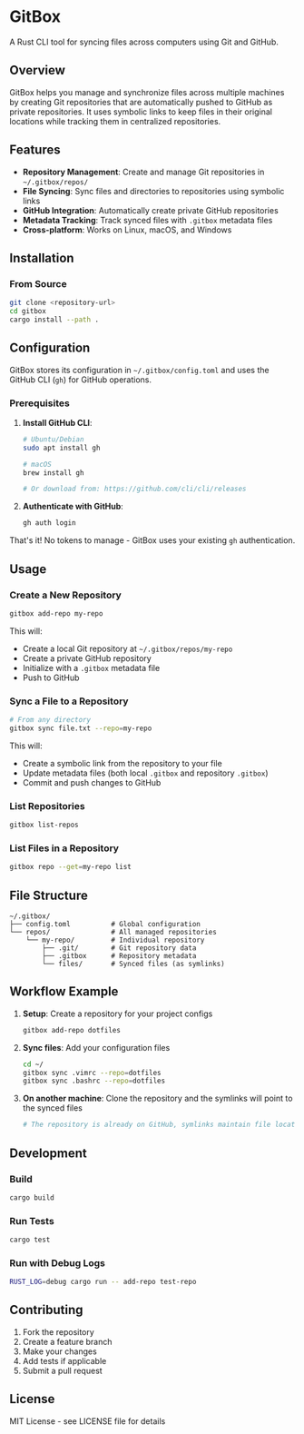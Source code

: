 # GitBox

A Rust CLI tool for syncing files across computers using Git and GitHub.

## Overview

GitBox helps you manage and synchronize files across multiple machines by creating Git repositories that are automatically pushed to GitHub as private repositories. It uses symbolic links to keep files in their original locations while tracking them in centralized repositories.

## Features

- **Repository Management**: Create and manage Git repositories in `~/.gitbox/repos/`
- **File Syncing**: Sync files and directories to repositories using symbolic links
- **GitHub Integration**: Automatically create private GitHub repositories
- **Metadata Tracking**: Track synced files with `.gitbox` metadata files
- **Cross-platform**: Works on Linux, macOS, and Windows

## Installation

### From Source

```bash
git clone <repository-url>
cd gitbox
cargo install --path .
```

## Configuration

GitBox stores its configuration in `~/.gitbox/config.toml` and uses the GitHub CLI (`gh`) for GitHub operations.

### Prerequisites

1. **Install GitHub CLI**: 
   ```bash
   # Ubuntu/Debian
   sudo apt install gh
   
   # macOS
   brew install gh
   
   # Or download from: https://github.com/cli/cli/releases
   ```

2. **Authenticate with GitHub**:
   ```bash
   gh auth login
   ```

That's it! No tokens to manage - GitBox uses your existing `gh` authentication.

## Usage

### Create a New Repository

```bash
gitbox add-repo my-repo
```

This will:
- Create a local Git repository at `~/.gitbox/repos/my-repo`
- Create a private GitHub repository
- Initialize with a `.gitbox` metadata file
- Push to GitHub

### Sync a File to a Repository

```bash
# From any directory
gitbox sync file.txt --repo=my-repo
```

This will:
- Create a symbolic link from the repository to your file
- Update metadata files (both local `.gitbox` and repository `.gitbox`)
- Commit and push changes to GitHub

### List Repositories

```bash
gitbox list-repos
```

### List Files in a Repository

```bash
gitbox repo --get=my-repo list
```

## File Structure

```
~/.gitbox/
├── config.toml          # Global configuration
└── repos/               # All managed repositories
    └── my-repo/         # Individual repository
        ├── .git/        # Git repository data
        ├── .gitbox      # Repository metadata
        └── files/       # Synced files (as symlinks)
```

## Workflow Example

1. **Setup**: Create a repository for your project configs
   ```bash
   gitbox add-repo dotfiles
   ```

2. **Sync files**: Add your configuration files
   ```bash
   cd ~/
   gitbox sync .vimrc --repo=dotfiles
   gitbox sync .bashrc --repo=dotfiles
   ```

3. **On another machine**: Clone the repository and the symlinks will point to the synced files
   ```bash
   # The repository is already on GitHub, symlinks maintain file locations
   ```

## Development

### Build

```bash
cargo build
```

### Run Tests

```bash
cargo test
```

### Run with Debug Logs

```bash
RUST_LOG=debug cargo run -- add-repo test-repo
```

## Contributing

1. Fork the repository
2. Create a feature branch
3. Make your changes
4. Add tests if applicable
5. Submit a pull request

## License

MIT License - see LICENSE file for details